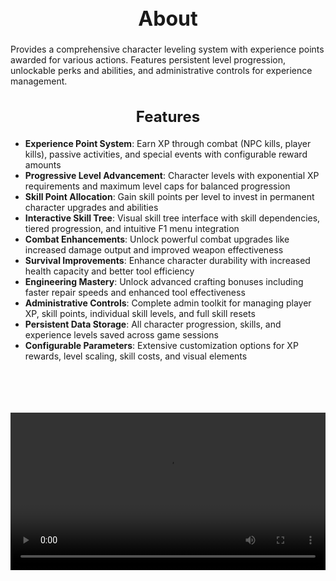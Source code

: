 <h1 style="text-align:center; font-size:2rem; font-weight:bold;">About</h1>

Provides a comprehensive character leveling system with experience points awarded for various actions. Features persistent level progression, unlockable perks and abilities, and administrative controls for experience management.

<h2 style="text-align:center; font-size:1.5rem; font-weight:bold;">Features</h2>

- **Experience Point System**: Earn XP through combat (NPC kills, player kills), passive activities, and special events with configurable reward amounts
- **Progressive Level Advancement**: Character levels with exponential XP requirements and maximum level caps for balanced progression
- **Skill Point Allocation**: Gain skill points per level to invest in permanent character upgrades and abilities
- **Interactive Skill Tree**: Visual skill tree interface with skill dependencies, tiered progression, and intuitive F1 menu integration
- **Combat Enhancements**: Unlock powerful combat upgrades like increased damage output and improved weapon effectiveness
- **Survival Improvements**: Enhance character durability with increased health capacity and better tool efficiency
- **Engineering Mastery**: Unlock advanced crafting bonuses including faster repair speeds and enhanced tool effectiveness
- **Administrative Controls**: Complete admin toolkit for managing player XP, skill points, individual skill levels, and full skill resets
- **Persistent Data Storage**: All character progression, skills, and experience levels saved across game sessions
- **Configurable Parameters**: Extensive customization options for XP rewards, level scaling, skill costs, and visual elements

<br><br>

<p align="center">
  <video width="1200" style="max-width:100%; margin-bottom: 40px; margin-top: 20px;" controls>
    <source src="https://bleonheart.github.io/assets/docs/leveling.mp4" type="video/mp4">
    Your browser does not support the video tag.
  </video>
</p>

<br><br>
